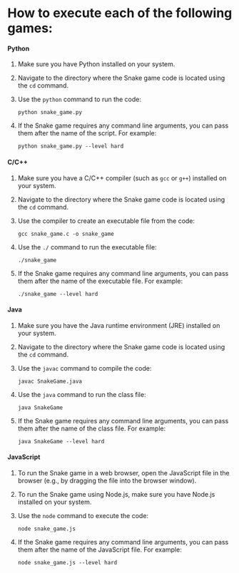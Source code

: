 # How to execute each of the following games:

#### Python

1.  Make sure you have Python installed on your system.
2.  Navigate to the directory where the Snake game code is located using the `cd` command.
3.  Use the `python` command to run the code:
        
    ```python snake_game.py```
    
4.  If the Snake game requires any command line arguments, you can pass them after the name of the script. For example:
    
    ```python snake_game.py --level hard```

#### C/C++

1.  Make sure you have a C/C++ compiler (such as `gcc` or `g++`) installed on your system.
2.  Navigate to the directory where the Snake game code is located using the `cd` command.
3.  Use the compiler to create an executable file from the code:
    
    
    `gcc snake_game.c -o snake_game` 
    
4.  Use the `./` command to run the executable file:
    
    `./snake_game` 
    
5.  If the Snake game requires any command line arguments, you can pass them after the name of the executable file. For example:
   
    
    `./snake_game --level hard` 
    

#### Java

1.  Make sure you have the Java runtime environment (JRE) installed on your system.
2.  Navigate to the directory where the Snake game code is located using the `cd` command.
3.  Use the `javac` command to compile the code:
    
    
    `javac SnakeGame.java` 
    
4.  Use the `java` command to run the class file:
    
    
    `java SnakeGame` 
    
5.  If the Snake game requires any command line arguments, you can pass them after the name of the class file. For example:
    
    
    `java SnakeGame --level hard` 
    

#### JavaScript

1.  To run the Snake game in a web browser, open the JavaScript file in the browser (e.g., by dragging the file into the browser window).
2.  To run the Snake game using Node.js, make sure you have Node.js installed on your system.
3.  Use the `node` command to execute the code:

    
    `node snake_game.js` 
    
4.  If the Snake game requires any command line arguments, you can pass them after the name of the JavaScript file. For example:
     
    ```node snake_game.js --level hard```

